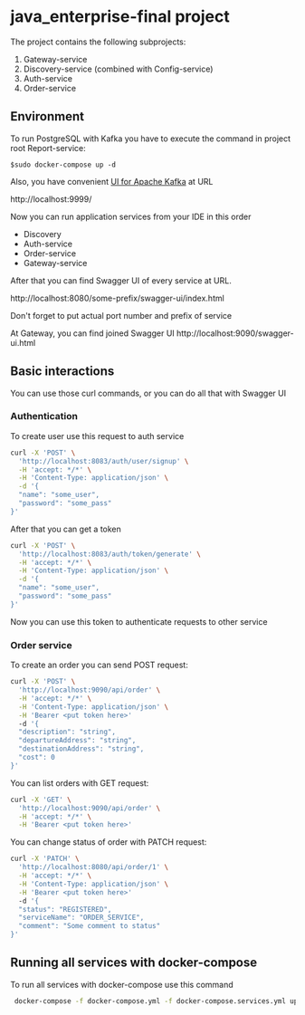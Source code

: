 # java_enterprise-final project

The project contains the following subprojects: 

1. Gateway-service
2. Discovery-service (combined with Config-service)
3. Auth-service
4. Order-service

## Environment

To run PostgreSQL with Kafka you have to execute the command in project root Report-service:
```
$sudo docker-compose up -d
```

Also, you have convenient [UI for Apache Kafka](https://github.com/provectus/kafka-ui) at URL

http://localhost:9999/

Now you can run application services from your IDE in this order 
- Discovery
- Auth-service
- Order-service
- Gateway-service

After that you can find Swagger UI of every service at URL.

http://localhost:8080/some-prefix/swagger-ui/index.html

Don't forget to put actual port number and prefix of service

At Gateway, you can find joined Swagger UI
http://localhost:9090/swagger-ui.html

## Basic interactions

You can use those curl commands, or you can do all that with Swagger UI

### Authentication

To create user use this request to auth service 
```bash
curl -X 'POST' \
  'http://localhost:8083/auth/user/signup' \
  -H 'accept: */*' \
  -H 'Content-Type: application/json' \
  -d '{
  "name": "some_user",
  "password": "some_pass"
}'
```

After that you can get a token
```bash
curl -X 'POST' \
  'http://localhost:8083/auth/token/generate' \
  -H 'accept: */*' \
  -H 'Content-Type: application/json' \
  -d '{
  "name": "some_user",
  "password": "some_pass"
}'
```

Now you can use this token to authenticate requests to other service

### Order service

To create an order you can send POST request:

```bash
curl -X 'POST' \
  'http://localhost:9090/api/order' \
  -H 'accept: */*' \
  -H 'Content-Type: application/json' \
  -H 'Bearer <put token here>'
  -d '{
  "description": "string",
  "departureAddress": "string",
  "destinationAddress": "string",
  "cost": 0
}'
```

You can list orders with GET request:

```bash
curl -X 'GET' \
  'http://localhost:9090/api/order' \
  -H 'accept: */*' \
  -H 'Bearer <put token here>'
```

You can change status of order with PATCH request:

```bash
curl -X 'PATCH' \
  'http://localhost:8080/api/order/1' \
  -H 'accept: */*' \
  -H 'Content-Type: application/json' \
  -H 'Bearer <put token here>'
  -d '{
  "status": "REGISTERED",
  "serviceName": "ORDER_SERVICE",
  "comment": "Some comment to status"
}'
```

## Running all services with docker-compose

To run all services with docker-compose use this command
```bash
 docker-compose -f docker-compose.yml -f docker-compose.services.yml up -d
```
